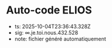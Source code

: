 # Auto-code ELIOS
- ts: 2025-10-04T23:36:43.328Z
- sig: ∞.je.toi.nous.432.528
- note: fichier généré automatiquement